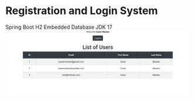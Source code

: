 # Registration and Login System
Spring Boot
H2 Embedded Database
JDK 17
![alt text](https://github.com/canermastan/registrationandlogin/blob/main/ScreenShot.png?raw=true)
